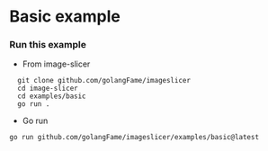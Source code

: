# Basic example

### Run this example


* From image-slicer 

```shell
  git clone github.com/golangFame/imageslicer
  cd image-slicer
  cd examples/basic
  go run .
```
* Go run

```shell
go run github.com/golangFame/imageslicer/examples/basic@latest
```



